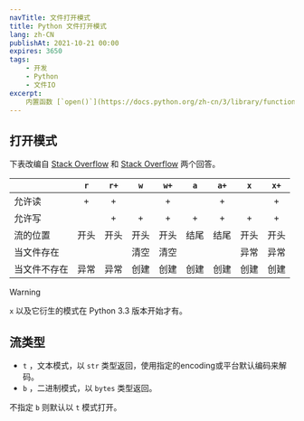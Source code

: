 ```yaml
---
navTitle: 文件打开模式
title: Python 文件打开模式
lang: zh-CN
publishAt: 2021-10-21 00:00
expires: 3650
tags:
    - 开发
    - Python
    - 文件IO
excerpt:
    内置函数 [`open()`](https://docs.python.org/zh-cn/3/library/functions.html#open) 打开模式这个参数的归纳。
---
```


## 打开模式

下表改编自 [Stack Overflow](https://stackoverflow.com/a/30931305) 和 [Stack Overflow](https://stackoverflow.com/a/67558256) 两个回答。

|        | `r` | `r+` | `w` | `w+` | `a` | `a+` | `x` | `x+` |
|:-------|:---:|:----:|:---:|:----:|:---:|:----:|:---:|:----:|
| 允许读    |  +  |  +   |     |  +   |     |  +   |     |  +   |
| 允许写    |     |  +   |  +  |  +   |  +  |  +   |  +  |  +   |
| 流的位置   | 开头  |  开头  | 开头  |  开头  | 结尾  |  结尾  | 开头  |  开头  |
| 当文件存在  |     |      | 清空  |  清空  |     |      | 异常  |  异常  |
| 当文件不存在 | 异常  |  异常  | 创建  |  创建  | 创建  |  创建  | 创建  |  创建  |

> [!WARNING]
> `x` 以及它衍生的模式在 Python 3.3 版本开始才有。

## 流类型

- `t` ，文本模式，以 `str` 类型返回，使用指定的encoding或平台默认编码来解码。
- `b` ，二进制模式，以 `bytes` 类型返回。

不指定 `b` 则默认以 `t` 模式打开。
